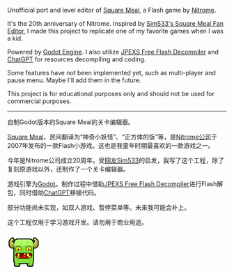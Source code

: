Unofficial port and level editor of [Square Meal](https://www.nitrome.com/html5-games/squaremeal/), a Flash game by [Nitrome](https://www.nitrome.com/).

It's the 20th anniversary of Nitrome. Inspired by [Sim533's Square Meal Fan Editor](https://www.nitrome.com/blog/articles/1008), I made this project to replicate one of my favorite games when I was a kid.

Powered by [Godot Engine](https://godotengine.org/). I also utilize [JPEXS Free Flash Decompiler](https://github.com/jindrapetrik/jpexs-decompiler) and [ChatGPT](https://chatgpt.com/) for resources decompiling and coding.

Some features have not been implemented yet, such as multi-player and pause menu. Maybe I'll add them in the future.

This project is for educational purposes only and should not be used for commercial purposes.

----

自制Godot版本的Square Meal的关卡编辑器。

[Square Meal](https://www.nitrome.com/html5-games/squaremeal/)，民间翻译为“神奇小妖怪”、“正方体的饭”等，是[Nitrome公司](https://www.nitrome.com/)于2007年发布的一款Flash小游戏。这也是我童年时期最喜欢的一款游戏之一。

今年是Nitrome公司成立20周年。受[网友Sim533](https://www.nitrome.com/blog/articles/1008)的启发，我写了这个工程，除了复刻原游戏以外，还制作了一个关卡编辑器。

游戏引擎为[Godot](https://godotengine.org/)。制作过程中借助[JPEXS Free Flash Decompiler](https://github.com/jindrapetrik/jpexs-decompiler)进行Flash解包，同时借助[ChatGPT](https://chatgpt.com/)移植代码。

部分功能尚未实现，如双人游戏、暂停菜单等。未来我可能会补上。

这个工程仅用于学习游戏开发。请勿用于商业用途。

![cheer](cheer.png)
